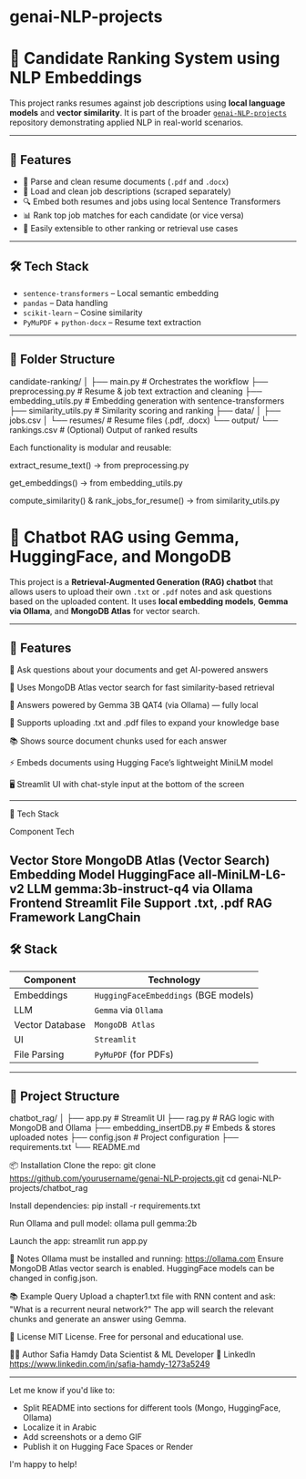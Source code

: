 ﻿# genai-NLP-projects
# 🧠 Candidate Ranking System using NLP Embeddings

This project ranks resumes against job descriptions using **local language models** and **vector similarity**. It is part of the broader [`genai-NLP-projects`](https://github.com/your-username/genai-NLP-projects) repository demonstrating applied NLP in real-world scenarios.

---

## 🚀 Features

- 📄 Parse and clean resume documents (`.pdf` and `.docx`)
- 📃 Load and clean job descriptions (scraped separately)
- 🔍 Embed both resumes and jobs using local Sentence Transformers
- 📊 Rank top job matches for each candidate (or vice versa)
- 🧪 Easily extensible to other ranking or retrieval use cases

---

## 🛠️ Tech Stack

- `sentence-transformers` – Local semantic embedding
- `pandas` – Data handling
- `scikit-learn` – Cosine similarity
- `PyMuPDF` + `python-docx` – Resume text extraction

---

## 📂 Folder Structure

candidate-ranking/
│
├── main.py # Orchestrates the workflow
├── preprocessing.py # Resume & job text extraction and cleaning
├── embedding_utils.py # Embedding generation with sentence-transformers
├── similarity_utils.py # Similarity scoring and ranking
├── data/
│ ├── jobs.csv
│ └── resumes/ # Resume files (.pdf, .docx)
└── output/
└── rankings.csv # (Optional) Output of ranked results

Each functionality is modular and reusable:

extract_resume_text() → from preprocessing.py

get_embeddings() → from embedding_utils.py

compute_similarity() & rank_jobs_for_resume() → from similarity_utils.py







# 🧠 Chatbot RAG using Gemma, HuggingFace, and MongoDB

This project is a **Retrieval-Augmented Generation (RAG) chatbot** that allows users to upload their own `.txt` or `.pdf` notes and ask questions based on the uploaded content. It uses **local embedding models**, **Gemma via Ollama**, and **MongoDB Atlas** for vector search.

---

## 🚀 Features
💬 Ask questions about your documents and get AI-powered answers

🔎 Uses MongoDB Atlas vector search for fast similarity-based retrieval

🧠 Answers powered by Gemma 3B QAT4 (via Ollama) — fully local

📄 Supports uploading .txt and .pdf files to expand your knowledge base

📚 Shows source document chunks used for each answer

⚡ Embeds documents using Hugging Face’s lightweight MiniLM model

🖥️ Streamlit UI with chat-style input at the bottom of the screen



---

🧰 Tech Stack

Component	Tech

Vector Store	MongoDB Atlas (Vector Search)
Embedding Model	HuggingFace all-MiniLM-L6-v2
LLM	gemma:3b-instruct-q4 via Ollama
Frontend	Streamlit
File Support	.txt, .pdf
RAG Framework	LangChain
---

## 🛠️ Stack

| Component            | Technology                          |
|----------------------|--------------------------------------|
| Embeddings           | `HuggingFaceEmbeddings` (BGE models) |
| LLM                  | `Gemma` via `Ollama`                 |
| Vector Database      | `MongoDB Atlas`                      |
| UI                   | `Streamlit`                          |
| File Parsing         | `PyMuPDF` (for PDFs)                 |

---

## 📂 Project Structure

chatbot_rag/
│
├── app.py # Streamlit UI
├── rag.py # RAG logic with MongoDB and Ollama
├── embedding_insertDB.py # Embeds & stores uploaded notes
├── config.json # Project configuration
├── requirements.txt
└── README.md


📦 Installation
Clone the repo:
git clone https://github.com/yourusername/genai-NLP-projects.git
cd genai-NLP-projects/chatbot_rag

Install dependencies:
pip install -r requirements.txt

Run Ollama and pull model:
ollama pull gemma:2b

Launch the app:
streamlit run app.py

📝 Notes
Ollama must be installed and running: https://ollama.com
Ensure MongoDB Atlas vector search is enabled.
HuggingFace models can be changed in config.json.

📚 Example Query
Upload a chapter1.txt file with RNN content and ask:
"What is a recurrent neural network?"
The app will search the relevant chunks and generate an answer using Gemma.


📜 License
MIT License. Free for personal and educational use.

🙋‍♀️ Author
Safia Hamdy
Data Scientist & ML Developer
🔗 LinkedIn https://www.linkedin.com/in/safia-hamdy-1273a5249

---

Let me know if you'd like to:
- Split README into sections for different tools (Mongo, HuggingFace, Ollama)
- Localize it in Arabic
- Add screenshots or a demo GIF
- Publish it on Hugging Face Spaces or Render

I'm happy to help!









